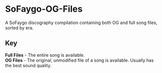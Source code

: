 # SoFaygo-OG-Files
A SoFaygo discography compilation containing both OG and full song files, sorted by era.

## Key
**Full Files** - The entire song is available. <br/>
**OG Files**	- The original, unmodified file of a song is available. Usually has the best sound quality.
